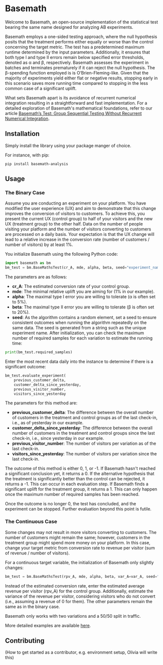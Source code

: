 # Basemath

Welcome to Basemath, an open-source implementation of the statistical test bearing the same name designed for analyzing
AB experiments.

Basemath employs a one-sided testing approach, where the null hypothesis posits that the treatment performs either
equally or worse than the control concerning the target metric. The test has a predetermined maximum runtime determined
by the input parameters. Additionally, it ensures that both type I and type II errors remain below specified error
thresholds, denoted as α and β, respectively.  Basemath assesses the experiment in batches and terminates prematurely
if it can reject the null hypothesis. The β-spending function employed is is O’Brien-Fleming-like.
Given that the majority of experiments yield either flat or negative results, stopping early in this scenario saves more
running time compared to stopping in the less common case of a significant uplift.

What sets Basemath apart is its avoidance of recurrent numerical integration resulting in a straightforward and fast
implementation. For a detailed exploration of Basemath's mathematical foundations, refer to our article
[Basemath’s Test: Group Sequential Testing Without Recurrent Numerical Integration](https://papers.ssrn.com/sol3/papers.cfm?abstract_id=4599695).

## Installation
Simply install the library using your package manger of choice.

For instance, with pip:

```pip install basemath-analysis```

## Usage
### The Binary Case

Assume you are conducting an experiment on your platform. You have modified the user experience (UX) and aim to
demonstrate that this change improves the conversion of visitors to customers. To achieve this, you present the
current UX (control group) to half of your visitors and the new UX (treatment group) to the other half. Data on the
number of people visiting your platform and the number of visitors converting to customers are processed on a daily
basis. Your expectation is that the UX change will lead to a relative increase in the conversion rate (number of
customers / number of visitors) by at least 1%.

You initialize Basemath using the following Python code:

```python
import basemath as bm
bm_test = bm.BaseMathsTest(cr_A, mde, alpha, beta, seed="experiment_name")
```
The parameters are as follows:

* __cr_A__: The estimated conversion rate of your control group.
* __mde__: The minimal relative uplift you are aiming for (1% in our example).
* __alpha__: The maximal type I error you are willing to tolerate (α is often set to 5%).
* __beta__: The maximal type II error you are willing to tolerate (β is often set to 20%).
* __seed__: As the algorithm contains a random element, set a seed to ensure consistent outcomes when running the
algorithm repeatedly on the same data. The seed is generated from a string such as the unique experiment name.
After initialization, you can check the maximum number of required samples for each variation to estimate the running
time:

```python
print(bm_test.required_samples)
```

Enter the most recent data daily into the instance to determine if there is a significant outcome:

```python
bm_test.evaluate_experiment(
    previous_customer_delta,
    customer_delta_since_yesterday,
    previous_visitor_number,
    visitors_since_yesterday
```

The parameters for this method are:

* __previous_customer_delta__: The difference between the overall number of customers in the treatment and control groups
as of the last check-in, i.e., as of yesterday in our example.
* __customer_delta_since_yesterday__: The difference between the overall number of customers in the treatment and control
groups since the last check-in, i.e., since yesterday in our example.
* __previous_visitor_number__: The number of visitors per variation as of the last check-in.
* __visitors_since_yesterday__: The number of visitors per variation since the last check-in.

The outcome of this method is either 0, 1, or -1. If Basemath hasn't reached a significant conclusion yet, it returns
a 0. If the alternative hypothesis that the treatment is significantly better than the control can be rejected, it
returns a -1. This can occur in each evaluation step. If Basemath finds a significant uplift for the treatment
group, it returns a 1. This can only happen once the maximum number of required samples has been reached.

Once the outcome is no longer 0, the test has concluded, and the experiment can be stopped. Further evaluation beyond
this point is futile.

### The Continuous Case
Some changes may not result in more visitors converting to customers. The number of customers might remain the same;
however, customers in the treatment group might spend more money on your platform. In this case, change your target
metric from conversion rate to revenue per visitor (sum of revenue / number of visitors).

For a continuous target variable, the initialization of Basemath only slightly changes:
```python
bm_test = bm.BaseMathsTest(rpv_A, mde, alpha, beta, var_A=var_A, seed="experiment_name")
```
Instead of the estimated conversion rate, enter the estimated average revenue per visitor (rpv_A) for the control
group. Additionally, estimate the variance of the revenue per visitor, considering visitors who do not convert (i.e.,
assuming a revenue of 0 for them). The other parameters remain the same as in the binary case.

Basemath only works with two variations and a 50/50 split in traffic.

More detailed examples are available [here](./examples).

## Contributing

(How to get started as a contributor, e.g. environment setup, Olivia will write this)
